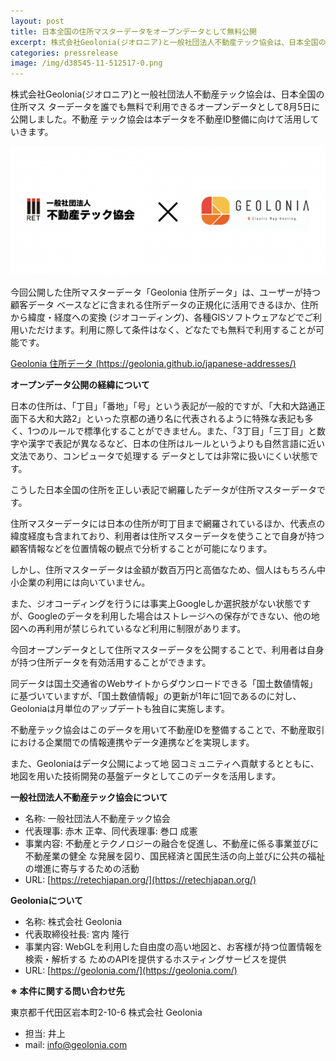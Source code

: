 ```yaml
---
layout: post
title: 日本全国の住所マスターデータをオープンデータとして無料公開
excerpt: 株式会社Geolonia(ジオロニア)と一般社団法人不動産テック協会は、日本全国の住所マス ターデータを誰でも無料で利用できるオープンデータとして8月5日に公開しました。
categories: pressrelease
image: /img/d38545-11-512517-0.png
---
```


株式会社Geolonia(ジオロニア)と一般社団法人不動産テック協会は、日本全国の住所マス ターデータを誰でも無料で利用できるオープンデータとして8月5日に公開しました。不動産 テック協会は本データを不動産ID整備に向けて活用していきます。

<p style="text-align: center;"><img src="/img/d38545-11-512517-0.png" alt=""></p>

今回公開した住所マスターデータ「Geolonia 住所データ」は、ユーザーが持つ顧客データ ベースなどに含まれる住所データの正規化に活用できるほか、住所から緯度・経度への変換 (ジオコーディング)、各種GISソフトウェアなどでご利用いただけます。利用に際して条件はなく、どなたでも無料で利用することが可能です。

[Geolonia 住所データ (https://geolonia.github.io/japanese-addresses/)](https://geolonia.github.io/japanese-addresses/)


**オープンデータ公開の経緯について**

日本の住所は、「丁目」「番地」「号」という表記が一般的ですが、「大和大路通正面下る大和大路2」といった京都の通り名に代表されるように特殊な表記も多く、1つのルールで標準化することができません。また、「3丁目」「三丁目」と数字や漢字で表記が異なるなど、日本の住所はルールというよりも自然言語に近い文法であり、コンピュータで処理する データとしては非常に扱いにくい状態です。

こうした日本全国の住所を正しい表記で網羅したデータが住所マスターデータです。

住所マスターデータには日本の住所が町丁目まで網羅されているほか、代表点の緯度経度も含まれており、利用者は住所マスターデータを使うことで自身が持つ顧客情報などを位置情報の観点で分析することが可能になります。

しかし、住所マスターデータは金額が数百万円と高価なため、個人はもちろん中小企業の利用には向いていません。

また、ジオコーディングを行うには事実上Googleしか選択肢がない状態ですが、Googleのデータを利用した場合はストレージへの保存ができない、他の地図への再利用が禁じられているなど利用に制限があります。

今回オープンデータとして住所マスターデータを公開することで、利用者は自身が持つ住所データを有効活用することができます。

同データは国土交通省のWebサイトからダウンロードできる「国土数値情報」に基づいていますが、「国土数値情報」の更新が1年に1回であるのに対し、Geoloniaは月単位のアップデートも独自に実施します。

不動産テック協会はこのデータを用いて不動産IDを整備することで、不動産取引における企業間での情報連携やデータ連携などを実現します。

また、Geoloniaはデータ公開によって地 図コミュニティへ貢献するとともに、地図を用いた技術開発の基盤データとしてこのデータを活用します。

**一般社団法人不動産テック協会について**

* 名称: 一般社団法人不動産テック協会
* 代表理事: 赤木 正幸、同代表理事: 巻口 成憲
* 事業内容: 不動産とテクノロジーの融合を促進し、不動産に係る事業並びに不動産業の健全 な発展を図り、国民経済と国民生活の向上並びに公共の福祉の増進に寄与するための活動
* URL: [https://retechjapan.org/](https://retechjapan.org/)


**Geoloniaについて**

* 名称: 株式会社 Geolonia
* 代表取締役社長: 宮内 隆行
* 事業内容: WebGLを利用した自由度の高い地図と、お客様が持つ位置情報を検索・解析する ためのAPIを提供するホスティングサービスを提供
* URL: [https://geolonia.com/](https://geolonia.com/)


**※ 本件に関する問い合わせ先**

東京都千代田区岩本町2-10-6 株式会社 Geolonia

* 担当: 井上
* mail: [info@geolonia.com](mailto:info@geolonia.com)
